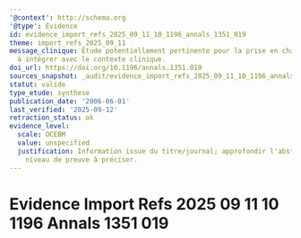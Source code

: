 ```yaml
---
'@context': http://schema.org
'@type': Evidence
id: evidence_import_refs_2025_09_11_10_1196_annals_1351_019
theme: import_refs_2025_09_11
message_clinique: Étude potentiellement pertinente pour la prise en charge musculosquelettique;
  à intégrer avec le contexte clinique.
doi_url: https://doi.org/10.1196/annals.1351.019
sources_snapshot: _audit/evidence_import_refs_2025_09_11_10_1196_annals_1351_019.json
statut: valide
type_etude: synthese
publication_date: '2006-06-01'
last_verified: '2025-09-12'
retraction_status: ok
evidence_level:
  scale: OCEBM
  value: unspecified
  justification: Information issue du titre/journal; approfondir l'abstract pour précision;
    niveau de preuve à préciser.
---
```

# Evidence Import Refs 2025 09 11 10 1196 Annals 1351 019

